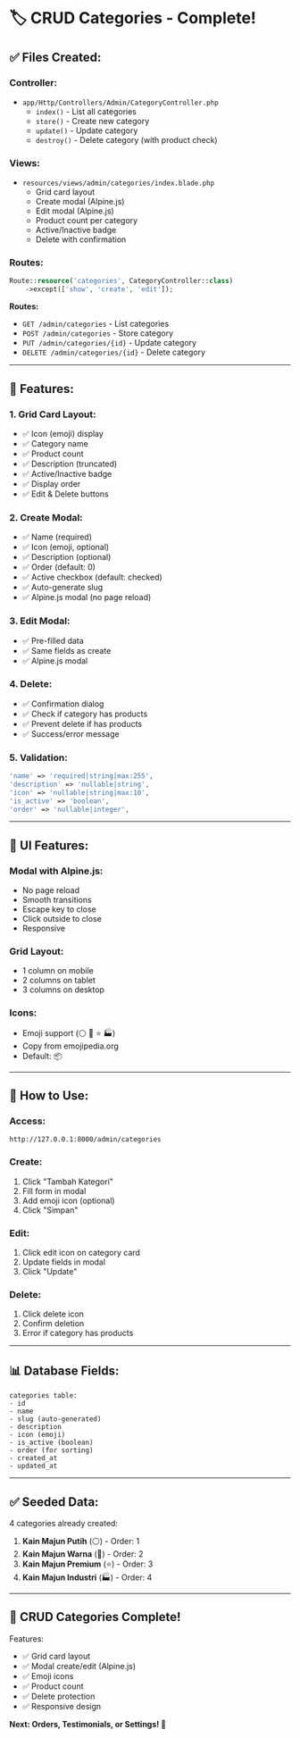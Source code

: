 # 🏷️ CRUD Categories - Complete!

## ✅ **Files Created:**

### **Controller:**
- `app/Http/Controllers/Admin/CategoryController.php`
  - `index()` - List all categories
  - `store()` - Create new category
  - `update()` - Update category
  - `destroy()` - Delete category (with product check)

### **Views:**
- `resources/views/admin/categories/index.blade.php`
  - Grid card layout
  - Create modal (Alpine.js)
  - Edit modal (Alpine.js)
  - Product count per category
  - Active/Inactive badge
  - Delete with confirmation

### **Routes:**
```php
Route::resource('categories', CategoryController::class)
    ->except(['show', 'create', 'edit']);
```

**Routes:**
- `GET /admin/categories` - List categories
- `POST /admin/categories` - Store category
- `PUT /admin/categories/{id}` - Update category
- `DELETE /admin/categories/{id}` - Delete category

---

## 🎯 **Features:**

### **1. Grid Card Layout:**
- ✅ Icon (emoji) display
- ✅ Category name
- ✅ Product count
- ✅ Description (truncated)
- ✅ Active/Inactive badge
- ✅ Display order
- ✅ Edit & Delete buttons

### **2. Create Modal:**
- ✅ Name (required)
- ✅ Icon (emoji, optional)
- ✅ Description (optional)
- ✅ Order (default: 0)
- ✅ Active checkbox (default: checked)
- ✅ Auto-generate slug
- ✅ Alpine.js modal (no page reload)

### **3. Edit Modal:**
- ✅ Pre-filled data
- ✅ Same fields as create
- ✅ Alpine.js modal

### **4. Delete:**
- ✅ Confirmation dialog
- ✅ Check if category has products
- ✅ Prevent delete if has products
- ✅ Success/error message

### **5. Validation:**
```php
'name' => 'required|string|max:255',
'description' => 'nullable|string',
'icon' => 'nullable|string|max:10',
'is_active' => 'boolean',
'order' => 'nullable|integer',
```

---

## 🎨 **UI Features:**

### **Modal with Alpine.js:**
- No page reload
- Smooth transitions
- Escape key to close
- Click outside to close
- Responsive

### **Grid Layout:**
- 1 column on mobile
- 2 columns on tablet
- 3 columns on desktop

### **Icons:**
- Emoji support (⚪ 🌈 ⭐ 🏭)
- Copy from emojipedia.org
- Default: 📦

---

## 🚀 **How to Use:**

### **Access:**
```
http://127.0.0.1:8000/admin/categories
```

### **Create:**
1. Click "Tambah Kategori"
2. Fill form in modal
3. Add emoji icon (optional)
4. Click "Simpan"

### **Edit:**
1. Click edit icon on category card
2. Update fields in modal
3. Click "Update"

### **Delete:**
1. Click delete icon
2. Confirm deletion
3. Error if category has products

---

## 📊 **Database Fields:**

```
categories table:
- id
- name
- slug (auto-generated)
- description
- icon (emoji)
- is_active (boolean)
- order (for sorting)
- created_at
- updated_at
```

---

## ✅ **Seeded Data:**

4 categories already created:
1. **Kain Majun Putih** (⚪) - Order: 1
2. **Kain Majun Warna** (🌈) - Order: 2
3. **Kain Majun Premium** (⭐) - Order: 3
4. **Kain Majun Industri** (🏭) - Order: 4

---

## 🎉 **CRUD Categories Complete!**

Features:
- ✅ Grid card layout
- ✅ Modal create/edit (Alpine.js)
- ✅ Emoji icons
- ✅ Product count
- ✅ Delete protection
- ✅ Responsive design

**Next: Orders, Testimonials, or Settings! 🚀**
